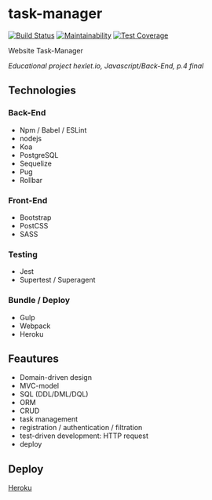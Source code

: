 # task-manager

[![Build Status](https://travis-ci.org/Yorickov/task-manager.svg?branch=master)](https://travis-ci.org/Yorickov/task-manager)
[![Maintainability](https://api.codeclimate.com/v1/badges/2b5bb937503c4237d16c/maintainability)](https://codeclimate.com/github/Yorickov/task-manager/maintainability)
[![Test Coverage](https://api.codeclimate.com/v1/badges/2b5bb937503c4237d16c/test_coverage)](https://codeclimate.com/github/Yorickov/task-manager/test_coverage)

Website Task-Manager

*Educational project hexlet.io, Javascript/Back-End, p.4 final*

## Technologies

### Back-End
- Npm / Babel / ESLint
- nodejs
- Koa
- PostgreSQL
- Sequelize
- Pug
- Rollbar

### Front-End
- Bootstrap
- PostCSS
- SASS

### Testing
- Jest
- Supertest / Superagent

### Bundle / Deploy
- Gulp
- Webpack
- Heroku

## Feautures
- Domain-driven design
- MVC-model
- SQL (DDL/DML/DQL) 
- ORM
- CRUD
- task management
- registration / authentication / filtration
- test-driven development: HTTP request
- deploy

## Deploy
[Heroku](https://task-director.herokuapp.com/)
